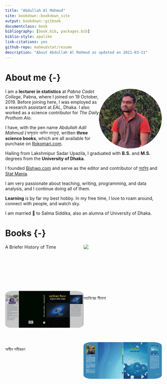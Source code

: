```yaml
--- 
title: "Abdullah Al Mahmud"
site: bookdown::bookdown_site
output: bookdown::gitbook
documentclass: book
bibliography: [book.bib, packages.bib]
biblio-style: apalike
link-citations: yes
github-repo: mahmudstat/resume
description: "About Abdullah Al Mahmud as updated on 2021-03-11"
---
```


# About me {-}

<img style="float: right; border-radius: 50%;" src="img/mahmud.jpg" width="40%">

I am a **lecturer in statistics** at *Pabna Cadet College*, Pabna, where I joined on 19 October, 2019. Before joining here, I was employed as a research assistant at *EAL*, Dhaka. I also worked as a science contributor for *The Daily Prothom Alo*. 

I have, with the pen name *Abdullah Adil Mahmud (আব্দুল্যাহ আদিল মাহমুদ)*, written **three science books**, which are all available for purchase on [Rokomari.com](https://www.rokomari.com/book/author/47631).

Hailing from Lakshmipur Sadar Upazila, I graduated with **B.S.** and **M.S.** degrees from the **University of Dhaka**.

I founded [Bishwo.com](https://www.bishwo.com) and serve as the editor and contributor of [মহাবিশ্ব](https://sky.bishwo.com) and [Stat Mania](https://www.statmania.info).

I am very passionate about teaching, writing, programming, and data analysis, and I continue doing all of them.

**Learning** is by far my best hobby. In my free time, I love to roam around, connect with people, and watch sky.

I am married 💓 to Salma Siddika, also an alumna of University of Dhaka.

# Books {-}

<img style="float: right; border-radius: 10%;" src="img/books/briefer_history_of_time.jpg." width="50%">

A Briefer History of Time

<br/>
<br/>
<br/>
<br/>
<br/>
<br/>
<br/>


<img style="float: left; border-radius: 10%;" src="img/books/ms.jpg" width="50%">

মহাবিশ্বের সীমানা 

<br/>
<br/>
<br/>
<br/>
<br/>
<br/>
<br/>

<img style="float: right; border-radius: 10%;" src="img/books/cover_os.jpg" width="50%">

অসীম সমীকরণ  

